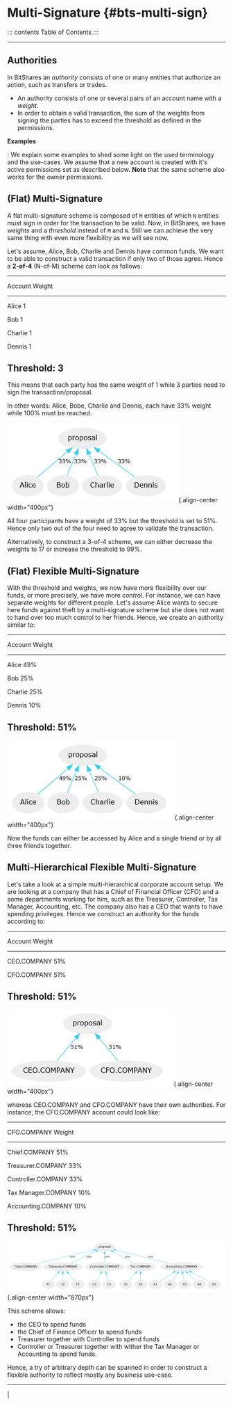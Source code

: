 # Multi-Signature {#bts-multi-sign}

::: contents
Table of Contents
:::

------------------------------------------------------------------------

## Authorities

In BitShares an *authority* consists of one or many entities that
authorize an action, such as transfers or trades.

-   An authority consists of one or several pairs of an account name
    with a *weight*.
-   In order to obtain a valid transaction, the sum of the weights from
    signing the parties has to exceed the threshold as defined in the
    permissions.

**Examples**

:   We explain some examples to shed some light on the used terminology
    and the use-cases. We assume that a new account is created with
    it\'s active permissions set as described below. **Note** that the
    same scheme also works for the owner permissions.

## (Flat) Multi-Signature

A flat multi-signature scheme is composed of `M` entities of which `N`
entities must sign in order for the transaction to be valid. Now, in
BitShares, we have *weights* and a *threshold* instead of `M` and `N`.
Still we can achieve the very same thing with even more flexibility as
we will see now.

Let\'s assume, Alice, Bob, Charlie and Dennis have common funds. We want
to be able to construct a valid transaction if only two of those agree.
Hence a **2-of-4** (N-of-M) scheme can look as follows:

  -------------------------
  Account          Weight
  ---------------- --------
  Alice            1

  Bob              1

  Charlie          1

  Dennis           1

  **Threshold:**   3
  -------------------------

This means that each party has the same weight of 1 while 3 parties need
to sign the transaction/proposal.

In other words: Alice, Bobe, Charlie and Dennis, each have 33% weight
while 100% must be reached.

![Multi Signature](Multi-Signature.png){.align-center width="400px"}

All four participants have a weight of 33% but the threshold is set to
51%. Hence only two out of the four need to agree to validate the
transaction.

Alternatively, to construct a 3-of-4 scheme, we can either decrease the
weights to 17 or increase the threshold to 99%.

## (Flat) Flexible Multi-Signature

With the threshold and weights, we now have more flexibility over our
funds, or more precisely, we have more *control*. For instance, we can
have separate weights for different people. Let\'s assume Alice wants to
secure here funds against theft by a multi-signature scheme but she does
not want to hand over too much control to her friends. Hence, we create
an authority similar to:

  -------------------------
  Account          Weight
  ---------------- --------
  Alice            49%

  Bob              25%

  Charlie          25%

  Dennis           10%

  **Threshold:**   51%
  -------------------------

![Flexible Multi-Signature](Flexible-Multi-Signature.png){.align-center
width="400px"}

Now the funds can either be accessed by Alice and a single friend or by
all three friends together.

## Multi-Hierarchical Flexible Multi-Signature

Let\'s take a look at a simple multi-hierarchical corporate account
setup. We are looking at a company that has a Chief of Financial Officer
(CFO) and a some departments working for him, such as the Treasurer,
Controller, Tax Manager, Accounting, etc. The company also has a CEO
that wants to have spending privileges. Hence we construct an authority
for the funds according to:

  ---------------------------
  Account            Weight
  ------------------ --------
  CEO.COMPANY        51%

  CFO.COMPANY        51%

  **Threshold:**     51%
  ---------------------------

![FMulti-Hierarchical Flexible-Multi-Signature](Multi-Hierarchical_Flexible-Multi-Signature.png){.align-center
width="400px"}

whereas CEO.COMPANY and CFO.COMPANY have their own authorities. For
instance, the CFO.COMPANY account could look like:

  ----------------------------------
  CFO.COMPANY               Weight
  ------------------------- --------
  Chief.COMPANY             51%

  Treasurer.COMPANY         33%

  Controller.COMPANY        33%

  Tax Manager.COMPANY       10%

  Accounting.COMPANY        10%

  **Threshold:**            51%
  ----------------------------------

![CFO Multi-Hierarchical Flexible-Multi-Signature](cfo-Multi-Hierarchical_Flexible-Multi-Signature.png){.align-center
width="870px"}

This scheme allows:

-   the CEO to spend funds
-   the Chief of Finance Officer to spend funds
-   Treasurer together with Controller to spend funds
-   Controller or Treasurer together with wither the Tax Manager or
    Accounting to spend funds.

Hence, a try of arbitrary depth can be spanned in order to construct a
flexible authority to reflect mostly any business use-case.

------------------------------------------------------------------------

| 
